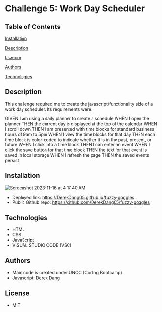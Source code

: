 # Challenge 5: Work Day Scheduler

## Table of Contents

[Installation](#installation)

[Description](#description)

[License](#license)

[Authors](#authors)

[Technologies](#technologies)

## Description

This challenge required me to create the javascript/functionality side of a work day scheduler. Its requirements were:

GIVEN I am using a daily planner to create a schedule
WHEN I open the planner
THEN the current day is displayed at the top of the calendar
WHEN I scroll down
THEN I am presented with time blocks for standard business hours of 9am to 5pm
WHEN I view the time blocks for that day
THEN each time block is color-coded to indicate whether it is in the past, present, or future
WHEN I click into a time block
THEN I can enter an event
WHEN I click the save button for that time block
THEN the text for that event is saved in local storage
WHEN I refresh the page
THEN the saved events persist


## Installation

![Screenshot 2023-11-16 at 4 17 40 AM](https://github.com/DerekDang05/fuzzy-goggles/assets/142350017/c2ddbc86-a37a-4f04-b4de-8098958ffd5c)

* Deployed link: https://DerekDang05.github.io/fuzzy-goggles
* Public Github repo: https://github.com/DerekDang05/fuzzy-goggles

## Technologies

* HTML
* CSS
* JavaScript
* VISUAL STUDIO CODE (VSC)

## Authors

* Main code is created under UNCC (Coding Bootcamp)
* Javascript: Derek Dang

## License

* MIT
